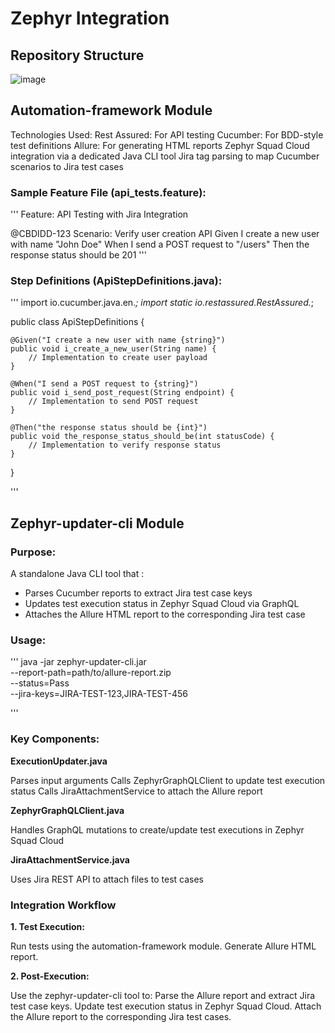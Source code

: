 # Zephyr Integration

## Repository Structure

![image](https://github.com/user-attachments/assets/7f544a7a-f30f-4b9b-be1d-fec9cb00b526)

## Automation-framework Module

Technologies Used:
Rest Assured: For API testing
Cucumber: For BDD-style test definitions
Allure: For generating HTML reports
Zephyr Squad Cloud integration via a dedicated Java CLI tool
Jira tag parsing to map Cucumber scenarios to Jira test cases


### Sample Feature File (api_tests.feature):

'''
Feature: API Testing with Jira Integration

  @CBDIDD-123
  Scenario: Verify user creation API
    Given I create a new user with name "John Doe"
    When I send a POST request to "/users"
    Then the response status should be 201
'''

### Step Definitions (ApiStepDefinitions.java):

'''
import io.cucumber.java.en.*;
import static io.restassured.RestAssured.*;

public class ApiStepDefinitions {

    @Given("I create a new user with name {string}")
    public void i_create_a_new_user(String name) {
        // Implementation to create user payload
    }

    @When("I send a POST request to {string}")
    public void i_send_post_request(String endpoint) {
        // Implementation to send POST request
    }

    @Then("the response status should be {int}")
    public void the_response_status_should_be(int statusCode) {
        // Implementation to verify response status
    }
}

'''

## Zephyr-updater-cli Module

### Purpose:

A standalone Java CLI tool that :
- Parses Cucumber reports to extract Jira test case keys
- Updates test execution status in Zephyr Squad Cloud via GraphQL
- Attaches the Allure HTML report to the corresponding Jira test case

### Usage:
'''
java -jar zephyr-updater-cli.jar \
  --report-path=path/to/allure-report.zip \
  --status=Pass \
  --jira-keys=JIRA-TEST-123,JIRA-TEST-456

'''

### Key Components:

**ExecutionUpdater.java**

Parses input arguments
Calls ZephyrGraphQLClient to update test execution status
Calls JiraAttachmentService to attach the Allure report


**ZephyrGraphQLClient.java**

Handles GraphQL mutations to create/update test executions in Zephyr Squad Cloud


**JiraAttachmentService.java**

Uses Jira REST API to attach files to test cases


### Integration Workflow

**1. Test Execution:**

Run tests using the automation-framework module.
Generate Allure HTML report.


**2. Post-Execution:**

Use the zephyr-updater-cli tool to:
Parse the Allure report and extract Jira test case keys.
Update test execution status in Zephyr Squad Cloud.
Attach the Allure report to the corresponding Jira test cases.

